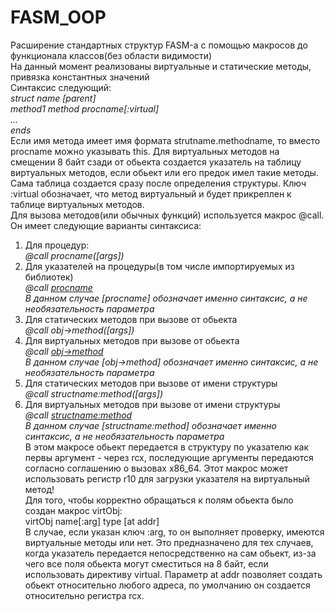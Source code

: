 # FASM_OOP  
Расширение стандартных структур FASM-а с помощью макросов до функционала классов(без области видимости)  
На данный момент реализованы виртуальные и статические методы, привязка константных значений  
Синтаксис следующий:  
	*struct name [parent]  
		method1 method procname[:virtual]  
		...  
	ends*  
Если имя метода имеет имя формата strutname.methodname, то вместо procname можно указывать this. Для виртуальных методов на смещении 8 байт сзади от обьекта создается указатель на таблицу виртуальных методов, если обьект или его предок имел такие методы. Сама таблица создается сразу после определения структуры. Ключ :virtual обозначает, что метод виртуальный и будет прикреплен к таблице виртуальных методов.  
Для вызова методов(или обычных функций) используется макрос @call. Он имеет следующие варианты синтаксиса:  
1. Для процедур:  
	*@call procname([args])*  
2. Для указателей на процедуры(в том числе импортируемых из библиотек)  
	*@call [procname]([args])   
	В данном случае [procname] обозначает именно синтаксис, а не необязательность параметра*  
3. Для статических методов при вызове от обьекта  
	*@call obj->method([args])*  
4. Для виртуальных методов при вызове от обьекта  
	*@call [obj->method]([args])  
	В данном случае [obj->method] обозначает именно синтаксис, а не необязательность параметра*  
5. Для статических методов при вызове от имени структуры  
	*@call structname:method([args])*  
6. Для виртуальных методов при вызове от имени структуры  
	*@call [structname:method]([args])  
	В данном случае [structname:method] обозначает именно синтаксис, а не необязательность параметра*  
В этом макросе обьект передается в структуру по указателю как первы аргумент - через rcx, последующие аргументы передаются согласно соглашению о вызовах х86_64. Этот макрос может использовать регистр r10 для загрузки указателя на виртуальный метод!  
Для того, чтобы корректно обращаться к полям обьекта было создан макрос virtObj:  
	virtObj name[:arg] type [at addr]  
В случае, если указан ключ :arg, то он выполняет проверку, имеются виртуальные методы или нет. Это предназначено для тех случаев, когда указатель передается непосредственно на сам обьект, из-за чего все поля обьекта могут сместиться на 8 байт, если использовать директиву virtual. Параметр at addr позволяет создать обьект относительно любого адреса, по умолчанию он создается относительно регистра rcx.